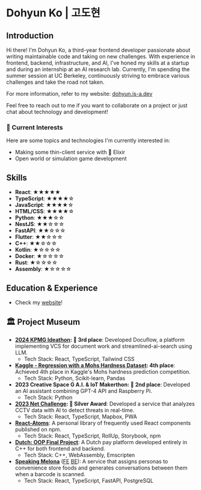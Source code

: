 # Dohyun Ko | 고도현

## Introduction
Hi there! I'm Dohyun Ko, a third-year frontend developer passionate about writing maintainable code and taking on new challenges. With experience in frontend, backend, infrastructure, and AI, I've honed my skills at a startup and during an internship at an AI research lab. Currently, I'm spending the summer session at UC Berkeley, continuously striving to embrace various challenges and take the road not taken.

For more information, refer to my website: [dohyun.is-a.dev](https://dohyun.is-a.dev)

Feel free to reach out to me if you want to collaborate on a project or just chat about technology and development!

### 🌱 Current Interests
Here are some topics and technologies I'm currently interested in:
- Making some thin-client service with 🧪 Elixir
- Open world or simulation game development

## Skills
- **React**: ★★★★★
- **TypeScript**: ★★★★☆
- **JavaScript**: ★★★★☆
- **HTML/CSS**: ★★★★☆
- **Python**: ★★★☆☆
- **NestJS**: ★★☆☆☆
- **FastAPI**: ★★☆☆☆
- **Flutter**: ★★☆☆☆
- **C++**: ★★☆☆☆
- **Kotlin**: ★☆☆☆☆
- **Docker**: ★☆☆☆☆
- **Rust**: ★☆☆☆☆
- **Assembly**: ★☆☆☆☆

## Education & Experience
- Check my [website](https://dohyun.is-a.dev)!
  
## 🏛️ Project Museum
- **[2024 KPMG Ideathon](https://github.com/gist-optima): 🥉 3rd place**: Developed Docuflow, a platform implementing VCS for document work and streamlined-ai-search using LLM.
  - Tech Stack: React, TypeScript, Tailwind CSS
- **[Kaggle - Regression with a Mohs Hardness Dataset](https://www.kaggle.com/competitions/playground-series-s3e25): 4th place**: Achieved 4th place in Kaggle's Mohs hardness prediction competition.
  - Tech Stack: Python, Scikit-learn, Pandas
- **2023 Creative Space G A.I. & IoT Makerthon: 🥈 2nd place**: Developed an AI assistant combining GPT-4 API and Raspberry Pi.
  - Tech Stack: Python
- **[2023 Net Challenge](https://github.com/Net-Challenge-InfoTeam): 🥈 Silver Award**: Developed a service that analyzes CCTV data with AI to detect threats in real-time.
  - Tech Stack: React, TypeScript, Mapbox, PWA
- **[React-Atoms](https://github.com/dohyun-ko/react-atoms)**: A personal library of frequently used React components published on npm.
  - Tech Stack: React, TypeScript, RollUp, Storybook, npm
- **[Dutch: OOP Final Project](https://github.com/dohyun-ko/dutch-wasm)**: A Dutch pay platform developed entirely in C++ for both frontend and backend.
  - Tech Stack: C++, WebAssembly, Emscripten
- **[Speaking Melona](https://melona.chat)** ([FE](https://github.com/Shimsuyeon/speaking-melona-fe) [BE](https://github.com/Shimsuyeon/speaking-melona-be)): A service that assigns personas to convenience store foods and generates conversations between them when a barcode is scanned.
  - Tech Stack: React, TypeScript, FastAPI, PostgreSQL
